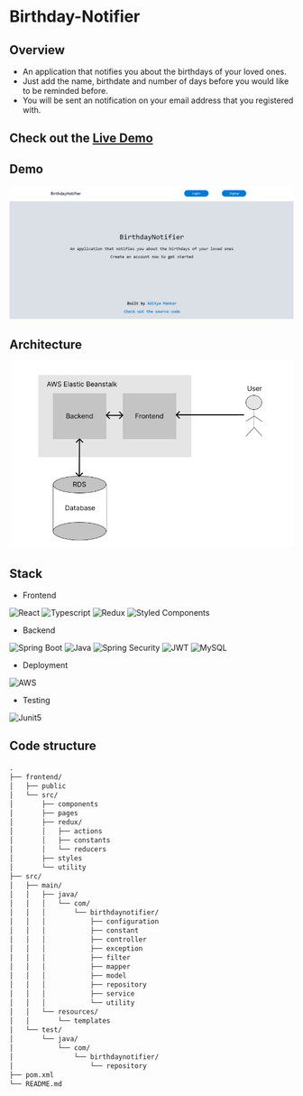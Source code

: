 # Birthday-Notifier

## Overview

- An application that notifies you about the birthdays of your loved ones.
- Just add the name, birthdate and number of days before you would like to be reminded before. 
- You will be sent an notification on your email address that you registered with.

## Check out the [Live Demo](http://birthday-notifier.ap-south-1.elasticbeanstalk.com/)

## Demo
![Demo](demo.gif)

## Architecture
![architecture](architecture.jpg)

## Stack

- Frontend

![React](https://img.shields.io/badge/React-20232A?style=for-the-badge&logo=react&logoColor=61DAFB)
![Typescript](https://img.shields.io/badge/TypeScript-007ACC?style=for-the-badge&logo=typescript&logoColor=white)
![Redux](https://img.shields.io/badge/Redux-593D88?style=for-the-badge&logo=redux&logoColor=white)
![Styled Components](https://img.shields.io/badge/styled--components-DB7093?style=for-the-badge&logo=styled-components&logoColor=white)

- Backend

![Spring Boot](https://img.shields.io/badge/Spring_Boot-F2F4F9?style=for-the-badge&logo=spring-boot)
![Java](https://img.shields.io/badge/Java-ED8B00?style=for-the-badge&logo=java&logoColor=white)
![Spring Security](https://img.shields.io/badge/Spring_Security-6DB33F?style=for-the-badge&logo=Spring-Security&logoColor=white)
![JWT](https://img.shields.io/badge/JWT-000000?style=for-the-badge&logo=JSON%20web%20tokens&logoColor=white)
![MySQL](https://img.shields.io/badge/MySQL-00000F?style=for-the-badge&logo=mysql&logoColor=white)

- Deployment

![AWS](https://img.shields.io/badge/Amazon_AWS-232F3E?style=for-the-badge&logo=amazon-aws&logoColor=white)

- Testing

![Junit5](https://img.shields.io/badge/Junit5-25A162?style=for-the-badge&logo=junit5&logoColor=white)

## Code structure
```
.
├── frontend/
│   ├── public
│   └── src/
│       ├── components
│       ├── pages
│       ├── redux/
│       │   ├── actions
│       │   ├── constants
│       │   └── reducers
│       ├── styles
│       └── utility
├── src/
│   ├── main/
│   │   ├── java/
│   │   │   └── com/
│   │   │       └── birthdaynotifier/
│   │   │           ├── configuration
│   │   │           ├── constant
│   │   │           ├── controller
│   │   │           ├── exception
│   │   │           ├── filter
│   │   │           ├── mapper
│   │   │           ├── model
│   │   │           ├── repository
│   │   │           ├── service
│   │   │           └── utility
│   │   └── resources/
│   │       └── templates
│   └── test/
│       └── java/
│           └── com/
│               └── birthdaynotifier/
│                   └── repository
├── pom.xml
└── README.md
```